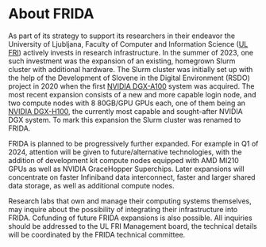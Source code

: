 # About FRIDA

As part of its strategy to support its researchers in their endeavor the University of Ljubljana, Faculty of Computer and Information Science ([UL FRI](https://www.fri.uni-lj.si)) actively invests in research infrastructure. In the summer of 2023, one such investment was the expansion of an existing, homegrown Slurm cluster with additional hardware. The Slurm cluster was initially set up with the help of the Development of Slovene in the Digital Environment (RSDO) project in 2020 when the first [NVIDIA DGX-A100](https://docs.nvidia.com/dgx/dgxa100-user-guide/) system was acquired. The most recent expansion consists of a new and more capable login node, and two compute nodes with 8 80GB/GPU GPUs each, one of them being an [NVIDIA DGX-H100](https://docs.nvidia.com/dgx/dgxh100-user-guide/), the currently most capable and sought-after NVIDIA DGX system. To mark this expansion the Slurm cluster was renamed to FRIDA.

FRIDA is planned to be progressively further expanded. For example in Q1 of 2024, attention will be given to future/alternative technologies, with the addition of development kit compute nodes equipped with AMD MI210 GPUs as well as NVIDIA GraceHopper Superchips. Later expansions will concentrate on faster Infiniband data interconnect, faster and larger shared data storage, as well as additional compute nodes.

Research labs that own and manage their computing systems themselves, may inquire about the possibility of integrating their infrastructure into FRIDA. Cofunding of future FRIDA expansions is also possible. All inquiries should be addressed to the UL FRI Management board, the technical details will be coordinated by the FRIDA technical committee.
